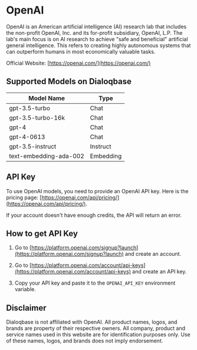 # OpenAI

OpenAI is an American artificial intelligence (AI) research lab that includes the non-profit OpenAI, Inc. and its for-profit subsidiary, OpenAI, L.P. The lab's main focus is on AI research to achieve "safe and beneficial" artificial general intelligence. This refers to creating highly autonomous systems that can outperform humans in most economically valuable tasks.


Official Website: [https://openai.com/](https://openai.com/)


## Supported Models on Dialoqbase

| Model Name | Type |
| --- | --- |
| gpt-3.5-turbo | Chat |
| gpt-3.5-turbo-16k | Chat |
| gpt-4 | Chat |
| gpt-4-0613 | Chat |
| gpt-3.5-instruct | Instruct |
| text-embedding-ada-002 | Embedding |

## API Key

To use OpenAI models, you need to provide an OpenAI API key. Here is the pricing page: [https://openai.com/api/pricing/](https://openai.com/api/pricing/).

If your account doesn't have enough credits, the API will return an error.

## How to get API Key

1. Go to [https://platform.openai.com/signup?launch](https://platform.openai.com/signup?launch) and create an account.

2. Go to [https://platform.openai.com/account/api-keys](https://platform.openai.com/account/api-keys) and create an API key.

3. Copy your API key and paste it to the `OPENAI_API_KEY` environment variable.



## Disclaimer

Dialoqbase is not affiliated with OpenAI. All product names, logos, and brands are property of their respective owners. All company, product and service names used in this website are for identification purposes only. Use of these names, logos, and brands does not imply endorsement.